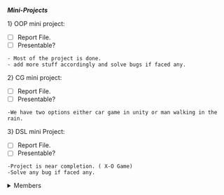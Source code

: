 ***Mini-Projects***

1} OOP mini project: <br />
- [ ] Report File.
- [ ] Presentable?
```
- Most of the project is done. 
- add more stuff accordingly and solve bugs if faced any.
```
2} CG mini project: <br />
- [ ] Report File.
- [ ] Presentable?
```
-We have two options either car game in unity or man walking in the rain. 
```
3} DSL mini Project: <br />
- [ ] Report File.
- [ ] Presentable?
```
-Project is near completion. ( X-O Game) 
-Solve any bug if faced any. 
```
 </details>
 <details><summary>Members</summary>
<p>

#### OOPL and CGL:

```
 Disha Patil, Eesha Patel, Mann Pathak, Monik Ramjiyani, Sahil Phadtare, Tanvi Rainak
```
#### DSL:

```
 Disha Patil, Mann Pathak, Monik Ramjiyani, Sahil Phadtare
```
</p>
</details>
